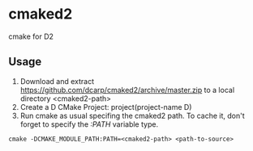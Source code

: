 cmaked2
=======

cmake for D2

Usage
-----

1. Download and extract https://github.com/dcarp/cmaked2/archive/master.zip to a local directory \<cmaked2-path\>
2. Create a D CMake Project: project(project-name D)
3. Run cmake as usual specifing the cmaked2 path. To cache it, don't forget to specify the *:PATH* variable type.<br/>
```
cmake -DCMAKE_MODULE_PATH:PATH=<cmaked2-path> <path-to-source>
```
